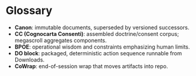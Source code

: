 # Glossary
- **Canon**: immutable documents, superseded by versioned successors.
- **CC (Cognocarta Consenti)**: assembled doctrine/consent corpus; megascroll aggregates components.
- **BPOE**: operational wisdom and constraints emphasizing human limits.
- **DO block**: packaged, deterministic action sequence runnable from Downloads.
- **CoWrap**: end-of-session wrap that moves artifacts into repo.

